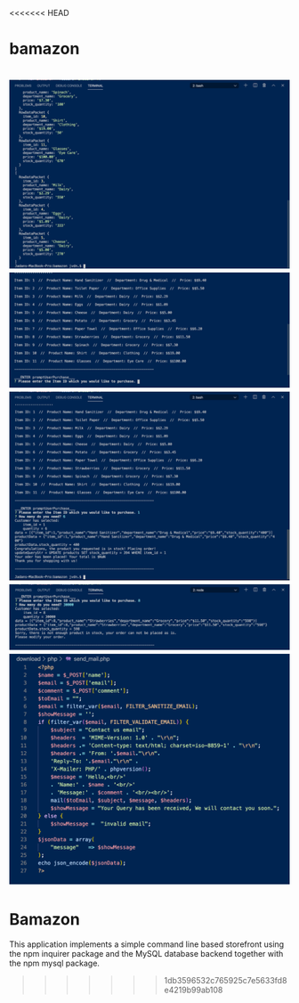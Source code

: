 <<<<<<< HEAD
# bamazon

![](/images/1.jpg)
![](/images/2.jpg)
![](/images/3.jpg)
![](/images/4.jpg)
![](/images/5.jpg)
=======
# Bamazon

This application implements a simple command line based storefront using the npm inquirer package and the MySQL database backend together with the npm mysql package. 
>>>>>>> 1db3596532c765925c7e5633fd8e4219b99ab108
